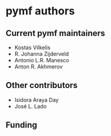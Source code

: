 # pymf authors

## Current pymf maintainers
- Kostas Vilkelis
- R. Johanna Zijderveld
- Antonio L.R. Manesco
- Anton R. Akhmerov

## Other contributors
- Isidora Araya Day
- José L. Lado

## Funding
